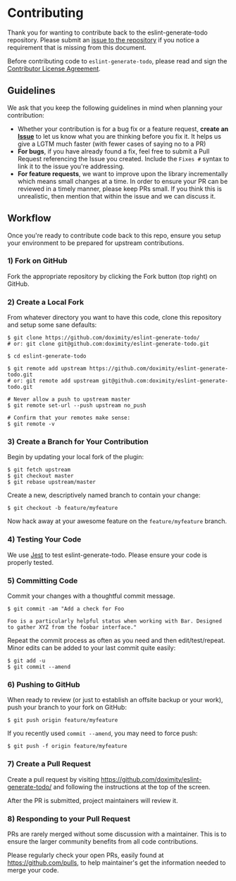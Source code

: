 # Contributing

Thank you for wanting to contribute back to the eslint-generate-todo repository. Please submit an [issue to the repository](https://github.com/doximity/eslint-generate-todo/issues) if you notice a requirement that is missing from this document.

Before contributing code to `eslint-generate-todo`, please read and sign the [Contributor License Agreement](CONTRIBUTOR_LICENSE_AGREEMENT.md).

## Guidelines

We ask that you keep the following guidelines in mind when planning your contribution:

- Whether your contribution is for a bug fix or a feature request, **create an [Issue](https://github.com/doximity/eslint-generate-todo/issues)** to let us know what you are thinking before you fix it. It helps us give a LGTM much faster (with fewer cases of saying no to a PR)
- **For bugs**, if you have already found a fix, feel free to submit a Pull Request referencing the Issue you created. Include the `Fixes #` syntax to link it to the issue you're addressing.
- **For feature requests**, we want to improve upon the library incrementally which means small changes at a time. In order to ensure your PR can be reviewed in a timely manner, please keep PRs small. If you think this is unrealistic, then mention that within the issue and we can discuss it.

## Workflow

Once you're ready to contribute code back to this repo, ensure you setup your environment to be prepared for upstream contributions.

### 1) Fork on GitHub

Fork the appropriate repository by clicking the Fork button (top right) on GitHub.

### 2) Create a Local Fork

From whatever directory you want to have this code, clone this repository and setup some sane defaults:

```
$ git clone https://github.com/doximity/eslint-generate-todo/
# or: git clone git@github.com:doximity/eslint-generate-todo.git

$ cd eslint-generate-todo

$ git remote add upstream https://github.com/doximity/eslint-generate-todo.git
# or: git remote add upstream git@github.com:doximity/eslint-generate-todo.git

# Never allow a push to upstream master
$ git remote set-url --push upstream no_push

# Confirm that your remotes make sense:
$ git remote -v
```

### 3) Create a Branch for Your Contribution

Begin by updating your local fork of the plugin:

```
$ git fetch upstream
$ git checkout master
$ git rebase upstream/master
```

Create a new, descriptively named branch to contain your change:

```
$ git checkout -b feature/myfeature
```

Now hack away at your awesome feature on the `feature/myfeature` branch.

### 4) Testing Your Code

We use [Jest](https://jestjs.io) to test eslint-generate-todo. Please ensure your code is properly tested.

### 5) Committing Code

Commit your changes with a thoughtful commit message.

```
$ git commit -am "Add a check for Foo

Foo is a particularly helpful status when working with Bar. Designed to gather XYZ from the foobar interface."
```

Repeat the commit process as often as you need and then edit/test/repeat. Minor edits can be added to your last commit quite easily:

```
$ git add -u
$ git commit --amend
```

### 6) Pushing to GitHub

When ready to review (or just to establish an offsite backup or your work), push your branch to your fork on GitHub:

```
$ git push origin feature/myfeature
```

If you recently used `commit --amend`, you may need to force push:

```
$ git push -f origin feature/myfeature
```

### 7) Create a Pull Request

Create a pull request by visiting https://github.com/doximity/eslint-generate-todo/ and following the instructions at the top of the screen.

After the PR is submitted, project maintainers will review it.

### 8) Responding to your Pull Request

PRs are rarely merged without some discussion with a maintainer. This is to ensure the larger community benefits from all code contributions.

Please regularly check your open PRs, easily found at https://github.com/pulls, to help maintainer's get the information needed to merge your code.
